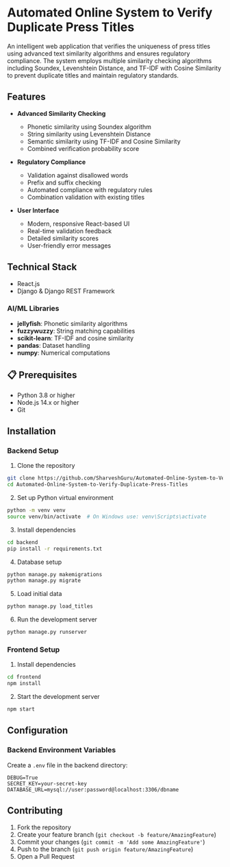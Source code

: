 # Automated Online System to Verify Duplicate Press Titles

An intelligent web application that verifies the uniqueness of press titles using advanced text similarity algorithms and ensures regulatory compliance. The system employs multiple similarity checking algorithms including Soundex, Levenshtein Distance, and TF-IDF with Cosine Similarity to prevent duplicate titles and maintain regulatory standards.

## Features

- **Advanced Similarity Checking**
  - Phonetic similarity using Soundex algorithm
  - String similarity using Levenshtein Distance
  - Semantic similarity using TF-IDF and Cosine Similarity
  - Combined verification probability score

- **Regulatory Compliance**
  - Validation against disallowed words
  - Prefix and suffix checking
  - Automated compliance with regulatory rules
  - Combination validation with existing titles

- **User Interface**
  - Modern, responsive React-based UI
  - Real-time validation feedback
  - Detailed similarity scores
  - User-friendly error messages

## Technical Stack

- React.js
- Django & Django REST Framework
### AI/ML Libraries
- **jellyfish**: Phonetic similarity algorithms
- **fuzzywuzzy**: String matching capabilities
- **scikit-learn**: TF-IDF and cosine similarity
- **pandas**: Dataset handling
- **numpy**: Numerical computations

## 📋 Prerequisites

- Python 3.8 or higher
- Node.js 14.x or higher
- Git

## Installation

### Backend Setup

1. Clone the repository
```bash
git clone https://github.com/SharveshGuru/Automated-Online-System-to-Verify-Duplicate-Press-Titles.git
cd Automated-Online-System-to-Verify-Duplicate-Press-Titles
```

2. Set up Python virtual environment
```bash
python -m venv venv
source venv/bin/activate  # On Windows use: venv\Scripts\activate
```

3. Install dependencies
```bash
cd backend
pip install -r requirements.txt
```

4. Database setup
```bash
python manage.py makemigrations
python manage.py migrate
```

5. Load initial data
```bash
python manage.py load_titles
```

6. Run the development server
```bash
python manage.py runserver
```

### Frontend Setup

1. Install dependencies
```bash
cd frontend
npm install
```

2. Start the development server
```bash
npm start
```

## Configuration

### Backend Environment Variables
Create a `.env` file in the backend directory:
```env
DEBUG=True
SECRET_KEY=your-secret-key
DATABASE_URL=mysql://user:password@localhost:3306/dbname
```

## Contributing

1. Fork the repository
2. Create your feature branch (`git checkout -b feature/AmazingFeature`)
3. Commit your changes (`git commit -m 'Add some AmazingFeature'`)
4. Push to the branch (`git push origin feature/AmazingFeature`)
5. Open a Pull Request
